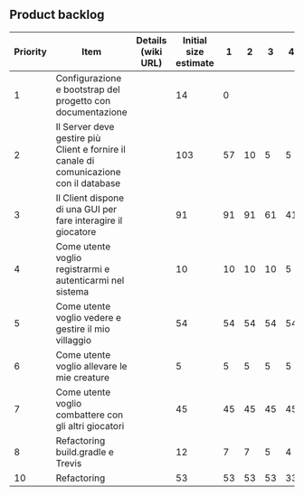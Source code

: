 ## Product backlog

| Priority | Item                                                                                   | Details (wiki URL) | Initial size estimate | 1                       | 2  | 3  | 4  | 5  | 6  | 7  | 8 
|----------|----------------------------------------------------------------------------------------|--------------------|-----------------------|-------------------------|----|----|----|----|----|----|---|
| 1        | Configurazione e bootstrap del progetto con documentazione                             |                    | 14                    | 0                       |    |    |    |    |    |    |   |
| 2        | Il Server deve gestire più Client e fornire il canale di comunicazione con il database |                    | 103                   | 57                      | 10 | 5  | 5  | 5  | 0  |    |   |
| 3        | Il Client dispone di una GUI per fare interagire il giocatore                          |                    | 91                    | 91                      | 91 | 61 | 41 | 26 | 4  | 4  | 0 |
| 4        | Come utente voglio registrarmi e autenticarmi nel sistema                              |                    | 10                    | 10                      | 10 | 10 | 5  | 0  |    |    |   |
| 5        | Come utente voglio vedere e gestire il mio villaggio                                   |                    | 54                    | 54                      | 54 | 54 | 54 | 39 | 27 | 3  |   |
| 6        | Come utente voglio allevare le mie creature                                            |                    | 5                     | 5                       | 5  | 5  | 5  | 5  | 0  |    |   |
| 7        | Come utente voglio combattere con gli altri giocatori                                  |                    | 45                    | 45                      | 45 | 45 | 45 | 45 | 35 | 4  | 0 |
| 8        | Refactoring build.gradle e Trevis                                                      |                    | 12                    | 7                       | 7  | 5  | 4  | 2  | 0  |    |   |
| 10       | Refactoring                                                                            |                    | 53                    | 53                      | 53 | 53 | 33 | 33 | 33 | 33 | 0 |
